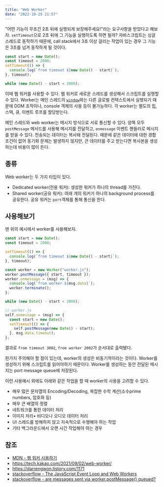 ```yaml
---
title: "Web Worker"
date: "2022-10-25 21:57"
---
```


"어떤 기능이 무조건 2초 뒤에 실행되게 보장해주세요!"라는 요구사항을 받았다고 해보자. `setTimeout`으로 2초 뒤에 그 기능을 실행하도록 하면 될까? 자바스크립트는 싱글 스레드로 동작하기 때문에, call stack에서 3초 이상 걸리는 작업이 있는 경우 그 기능은 3초를 넘겨 동작하게 될 것이다.

```js
const start = new Date();
const timeout = 2000;
setTimeout(() => {
  console.log(`from timeout ${new Date() - start}`);
}, timeout);

while (new Date() - start < 3000);
```

이때 웹 워커를 사용할 수 있다. 웹 워커로 새로운 스레드를 생성해서 스크립트를 실행할 수 있다. Worker는 메인 스레드의 [`window`](https://developer.mozilla.org/ko/docs/Web/API/Window)와는 다른 글로벌 컨텍스트에서 실행되기 때문에 DOM 조작이나, console 객체의 사용 등이 불가능하다. 각 worker는 별도의 힙, 스택, 큐, 이벤트 루프를 할당받는다.

메인 스레드와 web worker는 메시지 방식으로 서로 통신할 수 있다. 양쪽 모두 `postMessage` 메서드를 사용해 메시지를 전달하고, `onmessage` 이벤트 핸들러로 메시지를 받을 수 있다. 전송되는 데이터는 복사돼 전달된다. 때문에 같은 데이터에 대한 경합 조건이 없어 동기화 문제는 발생하지 않지만, 큰 데이터를 주고 받는다면 복사본을 생성하는데 비용이 많이 든다.

## 종류

Web worker는 두 가지 타입이 있다.

- Dedicated worker(전용 워커): 생성한 워커가 하나의 thread를 가진다.
- Shared worker(공유 워커): 여래 개의 워커가 하나의 background process를 공유한다. 공유 워커는 `port`객체를 통해 통신을 한다.

## 사용해보기

맨 위의 예시에서 worker를 사용해보자.

```js
const start = new Date();
const timeout = 2000;

setTimeout(() => {
  console.log(`from timeout ${new Date() - start}`);
}, timeout);

const worker = new Worker("worker.js");
worker.postMessage({ start, timeout });
worker.onmessage = (msg) => {
  console.log(`from worker ${msg.data}`);
  worker.terminate();
};

while (new Date() - start < 3000);
```

```js
// worker.js
self.onmessage = (msg) => {
  const start = new Date();
  setTimeout(() => {
    self.postMessage(new Date() - start);
  }, msg.data.timeout);
};
```

결과로 `from timeout 3002`, `from worker 2002`가 순서대로 출력됐다.

한가지 주의해야 할 점이 있는데, worker의 생성은 비동기적이라는 것이다. Worker를 생성하기 위해 스크립트를 읽어야하기 때문이다. Worker를 생성하는 동안 전달된 메시지는 port message queue에 저장된다.

이런 사용예시 외에도 아래와 같은 작업을 할 때 worker의 사용을 고려할 수 있다.

- 매우 많은 문자열의 Encoding/Decoding, 복잡한 수학 계산(소수prime numbers, 암호화 등)
- 매우 큰 배열의 정렬
- 네트워크를 통한 데이터 처리
- 이미지 처리• 비디오나 오디오 데이터 처리
- UI 스레드를 방해하지 않고 지속적으로 수행해야 하는 작업
- 기타 백그라운드에서 오랜 시간 작업해야 하는 경우

## 참조

- [MDN - 웹 워커 사용하기](https://developer.mozilla.org/ko/docs/Web/API/Web_Workers_API/Using_web_worker)
- https://tech.kakao.com/2021/09/02/web-worker/
- https://darrengwon.tistory.com/1171
- [stackoverflow - The JavaScript Event Loop and Web Workers](https://stackoverflow.com/questions/41125303/the-javascript-event-loop-and-web-workers)
- [stackoverflow - are messages sent via worker.postMessage() queued?](https://stackoverflow.com/questions/34409254/are-messages-sent-via-worker-postmessage-queued)
